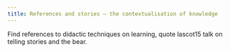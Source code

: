 ```yaml
---
title: References and stories – the contextualisation of knowledge
---
```


Find references to didactic techniques on learning, quote lascot15 talk on telling stories and the bear.